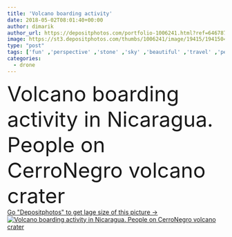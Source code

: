 ```yaml
---
title: 'Volcano boarding activity'
date: 2018-05-02T08:01:40+00:00
author: dimarik
author_url: https://depositphotos.com/portfolio-1006241.html?ref=64678756
image: https://st3.depositphotos.com/thumbs/1006241/image/19415/194150484/api_thumb_450.jpg?forcejpeg=true
type: "post"
tags: ['fun' ,'perspective' ,'stone' ,'sky' ,'beautiful' ,'travel' ,'people' ,'nature' ,'sunny' ,'board' ,'mountain' ,'black' ,'massive' ,'landscape' ,'hot' ,'active' ,'clouds' ,'dirty' ,'rock' ,'tourism' ,'dirt' ,'sand' ,'hill' ,'hiking' ,'adventure' ,'descend' ,'hike' ,'tourist' ,'riding' ,'america' ,'volcano' ,'destination' ,'aerial' ,'latin' ,'boarding' ,'central' ,'imposing' ,'popular' ,'crater' ,'near' ,'gravel' ,'lava' ,'volcanic' ,'sliding' ,'Negro' ,'drone' ,'Leon' ,'nicaragua' ,'cerro' ]
categories: 
  - drone
---
```

<div aling="center">
            <font size="60"> Volcano boarding activity in Nicaragua. People on CerroNegro volcano crater</font>   
</div>
<div>
    <a href='https://st3.depositphotos.com/thumbs/1006241/image/19415/194150484/api_thumb_450.jpg?forcejpeg=true?ref=64678756' target=_blank > Go "Depositphotos" to get lage size of this picture ->
        <img href='https://st3.depositphotos.com/thumbs/1006241/image/19415/194150484/api_thumb_450.jpg?forcejpeg=true?ref=64678756' src='https://st3.depositphotos.com/1006241/19415/i/950/depositphotos_194150484-stock-photo-volcano-boarding-activity.jpg?forcejpeg=true' alt='Volcano boarding activity in Nicaragua. People on CerroNegro volcano crater' >
    </a>
</div>
